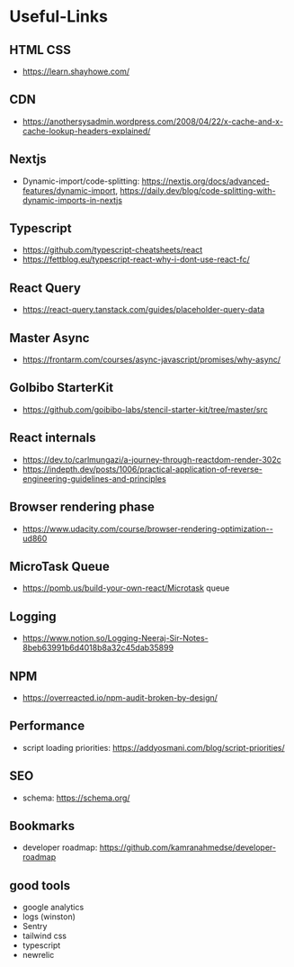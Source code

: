 # Useful-Links

## HTML CSS
* https://learn.shayhowe.com/

## CDN
* https://anothersysadmin.wordpress.com/2008/04/22/x-cache-and-x-cache-lookup-headers-explained/

## Nextjs
* Dynamic-import/code-splitting: https://nextjs.org/docs/advanced-features/dynamic-import, https://daily.dev/blog/code-splitting-with-dynamic-imports-in-nextjs

## Typescript
* https://github.com/typescript-cheatsheets/react
* https://fettblog.eu/typescript-react-why-i-dont-use-react-fc/

## React Query
* https://react-query.tanstack.com/guides/placeholder-query-data

## Master Async
* https://frontarm.com/courses/async-javascript/promises/why-async/

## GoIbibo StarterKit
* https://github.com/goibibo-labs/stencil-starter-kit/tree/master/src

## React internals
* https://dev.to/carlmungazi/a-journey-through-reactdom-render-302c
* https://indepth.dev/posts/1006/practical-application-of-reverse-engineering-guidelines-and-principles

## Browser rendering phase
* https://www.udacity.com/course/browser-rendering-optimization--ud860

## MicroTask Queue
* https://pomb.us/build-your-own-react/Microtask queue

## Logging
* https://www.notion.so/Logging-Neeraj-Sir-Notes-8beb63991b6d4018b8a32c45dab35899

## NPM
* https://overreacted.io/npm-audit-broken-by-design/

## Performance
* script loading priorities: https://addyosmani.com/blog/script-priorities/

## SEO
* schema: https://schema.org/

## Bookmarks
* developer roadmap: https://github.com/kamranahmedse/developer-roadmap

## good tools
* google analytics
* logs (winston)
* Sentry
* tailwind css
* typescript
* newrelic
